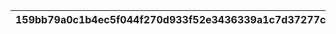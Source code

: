 |159bb79a0c1b4ec5f044f270d933f52e3436339a1c7d37277ca920f3086684a8|184d8ef9a523522d4f445f74188c66fada518f3fb8dfe2c20df46ce7f3b1cea3|
| --- | --- |